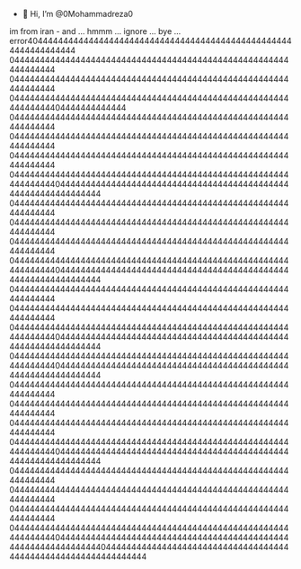 - 👋 Hi, I’m @0Mohammadreza0

im from iran - and ... hmmm ... ignore ... bye ... error40444444444444444444444444444444444444444444444444444444444444444
0444444444444444444444444444444444444444444444444444444444444444
0444444444444444444444444444444444444444444444444444444444444444
044444444444444444444444444444444444444444444444444444444444444404444444444444
0444444444444444444444444444444444444444444444444444444444444444
0444444444444444444444444444444444444444444444444444444444444444
0444444444444444444444444444444444444444444444444444444444444444
04444444444444444444444444444444444444444444444444444444444444440444444444444444444444444444444444444444444444444444444444444444
0444444444444444444444444444444444444444444444444444444444444444
0444444444444444444444444444444444444444444444444444444444444444
0444444444444444444444444444444444444444444444444444444444444444
04444444444444444444444444444444444444444444444444444444444444440444444444444444444444444444444444444444444444444444444444444444
0444444444444444444444444444444444444444444444444444444444444444
0444444444444444444444444444444444444444444444444444444444444444
04444444444444444444444444444444444444444444444444444444444444440444444444444444444444444444444444444444444444444444444444444444
04444444444444444444444444444444444444444444444444444444444444440444444444444444444444444444444444444444444444444444444444444444
0444444444444444444444444444444444444444444444444444444444444444
0444444444444444444444444444444444444444444444444444444444444444
0444444444444444444444444444444444444444444444444444444444444444
04444444444444444444444444444444444444444444444444444444444444440444444444444444444444444444444444444444444444444444444444444444
0444444444444444444444444444444444444444444444444444444444444444
0444444444444444444444444444444444444444444444444444444444444444
0444444444444444444444444444444444444444444444444444444444444444
044444444444444444444444444444444444444444444444444444444444444404444444444444444444444444444444444444444444444444444444444444440444444444444444444444444444444444444444444444444444444444444444
<!---
0Mohammadreza0/0Mohammadreza0 is a ✨ special ✨ repository because its `README.md` (this file) appears on your GitHub profile.
You can click the Preview link to take a look at your changes.
--->
